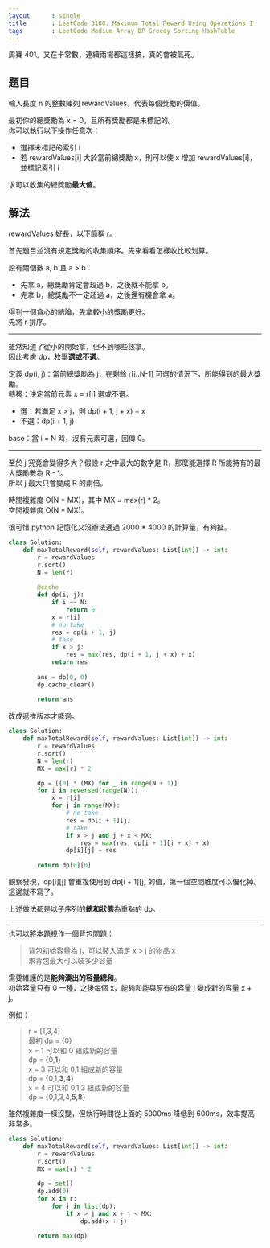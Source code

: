 ```yaml
---
layout      : single
title       : LeetCode 3180. Maximum Total Reward Using Operations I
tags        : LeetCode Medium Array DP Greedy Sorting HashTable
---
```

周賽 401。又在卡常數，連續兩場都這樣搞，真的會被氣死。  

## 題目

輸入長度 n 的整數陣列 rewardValues，代表每個獎勵的價值。  

最初你的總獎勵為 x = 0，且所有獎勵都是未標記的。  
你可以執行以下操作任意次：  

- 選擇未標記的索引 i  
- 若 rewardValues[i] 大於當前總獎勵 x，則可以使 x 增加 rewardValues[i]，並標記索引 i  

求可以收集的總獎勵**最大值**。  

## 解法

rewardValues 好長，以下簡稱 r。  

首先題目並沒有規定獎勵的收集順序。先來看看怎樣收比較划算。  

設有兩個數 a, b 且 a > b：  

- 先拿 a，總獎勵肯定會超過 b，之後就不能拿 b。  
- 先拿 b，總獎勵不一定超過 a，之後還有機會拿 a。  

得到一個貪心的結論，先拿較小的獎勵更好。  
先將 r 排序。  

---

雖然知道了從小的開始拿，但不到哪些該拿。  
因此考慮 dp，枚舉**選或不選**。  

定義 dp(i, j)：當前總獎勵為 j，在剩餘 r[i..N-1] 可選的情況下，所能得到的最大獎勵。  
轉移：決定當前元素 x = r[i] 選或不選。  

- 選：若滿足 x > j，則 dp(i + 1, j + x) + x
- 不選：dp(i + 1, j)  

base：當 i = N 時，沒有元素可選，回傳 0。  

---

至於 j 究竟會變得多大？假設 r 之中最大的數字是 R，那麼能選擇 R 所能持有的最大獎勵數為 R - 1。  
所以 j 最大只會變成 R 的兩倍。  

時間複雜度 O(N \* MX)，其中 MX = max(r) \* 2。  
空間複雜度 O(N \* MX)。  

很可惜 python 記憶化又沒辦法通過 2000 \* 4000 的計算量，有夠扯。  

```python
class Solution:
    def maxTotalReward(self, rewardValues: List[int]) -> int:
        r = rewardValues
        r.sort()
        N = len(r)
        
        @cache
        def dp(i, j):
            if i == N:
                return 0
            x = r[i]
            # no take
            res = dp(i + 1, j)
            # take
            if x > j:
                res = max(res, dp(i + 1, j + x) + x)
            return res
        
        ans = dp(0, 0)
        dp.cache_clear()
        
        return ans
```

改成遞推版本才能過。  

```python
class Solution:
    def maxTotalReward(self, rewardValues: List[int]) -> int:
        r = rewardValues
        r.sort()
        N = len(r)
        MX = max(r) * 2

        dp = [[0] * (MX) for _ in range(N + 1)]
        for i in reversed(range(N)):
            x = r[i]
            for j in range(MX):
                # no take
                res = dp[i + 1][j]
                # take
                if x > j and j + x < MX:
                    res = max(res, dp[i + 1][j + x] + x)
                dp[i][j] = res
                
        return dp[0][0]
```

觀察發現，dp[i][j] 會重複使用到 dp[i + 1][j] 的值，第一個空間維度可以優化掉。  
這邊就不寫了。  

上述做法都是以子序列的**總和狀態**為重點的 dp。  

---

也可以將本題視作一個背包問題：  
> 背包初始容量為 j，可以裝入滿足 x > j 的物品 x  
> 求背包最大可以裝多少容量  

需要維護的是**能夠湊出的容量總和**。  
初始容量只有 0 一種，之後每個 x，能夠和能與原有的容量 j 變成新的容量 x + j。  

例如：  
> r = [1,3,4]  
> 最初 dp = {0}  
> x = 1 可以和 0 組成新的容量  
> dp = {0,**1**}  
> x = 3 可以和 0,1 組成新的容量  
> dp = {0,1,**3,4**}  
> x = 4 可以和 0,1,3 組成新的容量  
> dp = {0,1,3,4,**5,8**}  

雖然複雜度一樣沒變，但執行時間從上面的 5000ms 降低到 600ms，效率提高非常多。  

```python
class Solution:
    def maxTotalReward(self, rewardValues: List[int]) -> int:
        r = rewardValues
        r.sort()
        MX = max(r) * 2
        
        dp = set()
        dp.add(0)
        for x in r:
            for j in list(dp):
                if x > j and x + j < MX:
                    dp.add(x + j)
        
        return max(dp)
```
